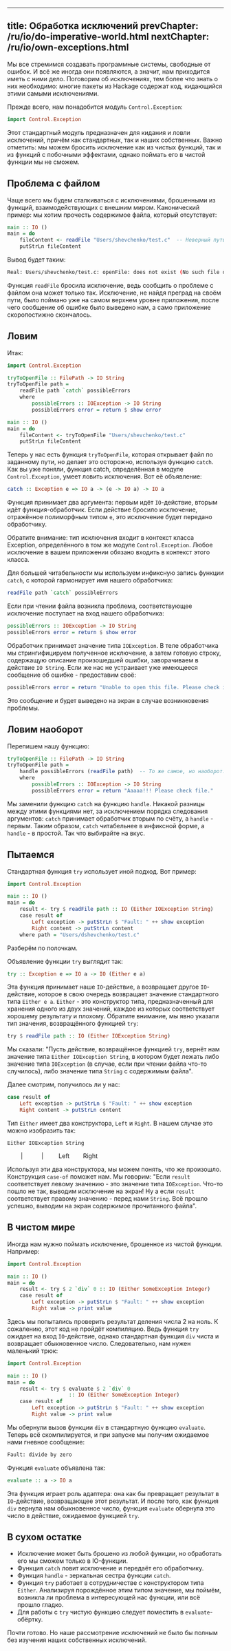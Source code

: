 ----
title: Обработка исключений
prevChapter: /ru/io/do-imperative-world.html
nextChapter: /ru/io/own-exceptions.html
----

Мы все стремимся создавать программные системы, свободные от ошибок. И всё же иногда они появляются, а значит, нам приходится иметь с ними дело. Поговорим об исключениях, тем более что знать о них необходимо: многие пакеты из Hackage содержат код, кидающийся этими самыми исключениями.

Прежде всего, нам понадобится модуль `Control.Exception`:

```haskell
import Control.Exception
```

Этот стандартный модуль предназначен для кидания и ловли исключений, причём как стандартных, так и наших собственных. Важно отметить: мы можем бросить исключение как из чистых функций, так и из функций с побочными эффектами, однако поймать его в чистой функции мы не сможем.

## Проблема с файлом

Чаще всего мы будем сталкиваться с исключениями, брошенными из функций, взаимодействующих с внешним миром. Канонический пример: мы хотим прочесть содержимое файла, который отсутствует:

```haskell 
main :: IO ()
main = do
    fileContent <- readFile "Users/shevchenko/test.c"  -- Неверный путь...
    putStrLn fileContent
```

Вывод будет таким:

```bash
Real: Users/shevchenko/test.c: openFile: does not exist (No such file or directory)
```

Функция `readFile` бросила исключение, ведь сообщить о проблеме с файлом она может только так. Исключение, не найдя преград на своём пути, было поймано уже на самом верхнем уровне приложения, после чего сообщение об ошибке было выведено нам, а само приложение скоропостижно скончалось.

## Ловим

Итак:

```haskell
import Control.Exception 

tryToOpenFile :: FilePath -> IO String
tryToOpenFile path =
    readFile path `catch` possibleErrors
    where
        possibleErrors :: IOException -> IO String
        possibleErrors error = return $ show error

main :: IO ()
main = do
    fileContent <- tryToOpenFile "Users/shevchenko/test.c"
    putStrLn fileContent
```

Теперь у нас есть функция `tryToOpenFile`, которая открывает файл по заданному пути, но делает это осторожно, используя функцию `catch`. Как вы уже поняли, функция catch, определённая в модуле `Control.Exception`, умеет ловить исключения. Вот её объявление:

```haskell
catch :: Exception e => IO a -> (e -> IO a) -> IO a
```

Функция принимает два аргумента: первым идёт `IO`-действие, вторым идёт функция-обработчик. Если действие бросило исключение, отражённое полиморфным типом `e`, это исключение будет передано обработчику.

Обратите внимание: тип исключения входит в контекст класса Exception, определённого в том же модуле `Control.Exception`. Любое исключение в вашем приложении обязано входить в контекст этого класса.

Для большей читабельности мы используем инфиксную запись функции `catch`, с которой гармонирует имя нашего обработчика:

```haskell
readFile path `catch` possibleErrors
```

Если при чтении файла возникла проблема, соответствующее исключение поступает на вход нашего обработчика:

```haskell
possibleErrors :: IOException -> IO String
possibleErrors error = return $ show error
```

Обработчик принимает значение типа `IOException`. В теле обработчика мы стрингифицируем полученное исключение, а затем готовую строку, содержащую описание произошедшей ошибки, заворачиваем в действие `IO String`. Если же нас не устраивает уже имеющееся сообщение об ошибке - предоставим своё:

```haskell
possibleErrors error = return "Unable to open this file. Please check it."
```

Это сообщение и будет выведено на экран в случае возникновения проблемы.

## Ловим наоборот

Перепишем нашу функцию:

```haskell
tryToOpenFile :: FilePath -> IO String
tryToOpenFile path =
    handle possibleErrors (readFile path)  -- То же самое, но наоборот.
    where
        possibleErrors :: IOException -> IO String
        possibleErrors error = return "Aaaaa!!! Please check file."
```

Мы заменили функцию `catch` на функцию `handle`. Никакой разницы между этими функциями нет, за исключением порядка следования аргументов: `catch` принимает обработчик вторым по счёту, а `handle` - первым. Таким образом, `catch` читабельнее в инфиксной форме, а `handle` - в простой. Так что выбирайте на вкус.

## Пытаемся

Стандартная функция `try` использует иной подход. Вот пример:

```haskell
import Control.Exception

main :: IO ()
main = do
    result <- try $ readFile path :: IO (Either IOException String)
    case result of
        Left exception -> putStrLn $ "Fault: " ++ show exception
        Right content -> putStrLn content
    where path = "Users/dshevchenko/test.c"
```

Разберём по полочкам.

Объявление функции `try` выглядит так:

```haskell
try :: Exception e => IO a -> IO (Either e a)
```

Эта функция принимает наше `IO`-действие, а возвращает другое `IO`-действие, которое в свою очередь возвращает значение стандартного типа `Either e a`. `Either` - это конструктор типа, предназначенный для хранения одного из двух значений, каждое из которых соответствует хорошему результату и плохому. Обратите внимание, мы явно указали тип значения, возвращённого функцией `try`:

```haskell
try $ readFile path :: IO (Either IOException String)
```

Мы сказали: "Пусть действие, возвращённое функцией `try`, вернёт нам значение типа `Either IOException String`, в котором будет лежать либо значение типа `IOException` (в случае, если при чтении файла что-то случилось), либо значение типа `String` с содержимым файла".

Далее смотрим, получилось ли у нас:

```haskell
case result of
    Left exception -> putStrLn $ "Fault: " ++ show exception
    Right content -> putStrLn content
```

Тип `Either` имеет два конструктора, `Left` и `Right`. В нашем случае это можно изобразить так:

    Either IOException String
           |           |
           Left        Right

Используя эти два конструктора, мы можем понять, что же произошло. Конструкция `case-of` поможет нам. Мы говорим: "Если `result` соответствует левому значению - это значение типа `IOException`. Что-то пошло не так, выводим исключение на экран! Ну а если `result` соответствует правому значению - перед нами `String`. Всё прошло успешно, выводим на экран содержимое прочитанного файла".

## В чистом мире

Иногда нам нужно поймать исключение, брошенное из чистой функции. Например:

```haskell
import Control.Exception

main :: IO ()
main = do
    result <- try $ 2 `div` 0 :: IO (Either SomeException Integer)
    case result of
        Left exception -> putStrLn $ "Fault: " ++ show exception
        Right value -> print value
```

Здесь мы попытались проверить результат деления числа 2 на ноль. К сожалению, этот код не пройдёт компиляцию. Ведь функция `try` ожидает на вход `IO`-действие, однако стандартная функция `div` чиста и возвращает обыкновенное число. Следовательно, нам нужен маленький трюк:

```haskell
import Control.Exception

main :: IO ()
main = do
    result <- try $ evaluate $ 2 `div` 0
                    :: IO (Either SomeException Integer)
    case result of
        Left exception -> putStrLn $ "Fault: " ++ show exception
        Right value -> print value
```

Мы обернули вызов функции `div` в стандартную функцию `evaluate`. Теперь всё скомпилируется, и при запуске мы получим ожидаемое нами гневное сообщение:

```bash
Fault: divide by zero
```

Функция `evaluate` объявлена так:

```haskell
evaluate :: a -> IO a
```

Эта функция играет роль адаптера: она как бы превращает результат в `IO`-действие, возвращающее этот результат. И после того, как функция `div` вернула нам обыкновенное число, функция `evaluate` обернула это число в действие, ожидаемое функцией `try`.

## В сухом остатке

* Исключение может быть брошено из любой функции, но обработать его мы сможем только в IO-функции.
* Функция `catch` ловит исключение и передаёт его обработчику.
* Функция `handle` - зеркальная сестра функции `catch`.
* Функция `try` работает в сотрудничестве с конструктором типа `Either`. Анализируя порождённое этим типом значение, мы поймём, возникла ли проблема в интересующей нас функции, или всё прошло гладко.
* Для работы с `try` чистую функцию следует поместить в `evaluate`-обёртку.

Почти готово. Но наше рассмотрение исключений не было бы полным без изучения наших собственных исключений.

